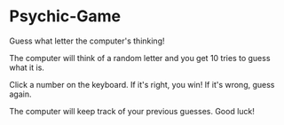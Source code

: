# Psychic-Game

Guess what letter the computer's thinking!

The computer will think of a random letter and you get 10 tries to guess what it is.

Click a number on the keyboard.
If it's right, you win!
If it's wrong, guess again.

The computer will keep track of your previous guesses. Good luck!